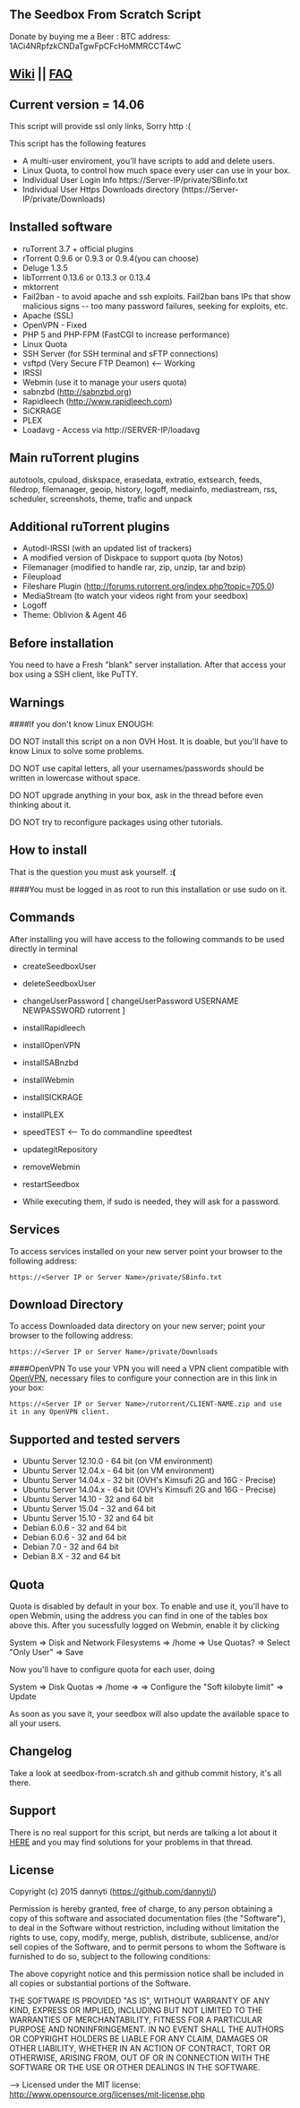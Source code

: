 ## The Seedbox From Scratch Script
Donate by buying me a Beer : BTC address: 1ACi4NRpfzkCNDaTgwFpCFcHoMMRCCT4wC
## [Wiki](https://github.com/dannyti/sboxsetup/wiki)    ||    [FAQ](https://github.com/dannyti/sboxsetup/wiki/FAQ)
## Current version = 14.06

This script will provide ssl only links, Sorry http :(

This script has the following features

* A multi-user enviroment, you'll have scripts to add and delete users.
* Linux Quota, to control how much space every user can use in your box.
* Individual User Login Info https://Server-IP/private/SBinfo.txt
* Individual User Https Downloads directory (https://Server-IP/private/Downloads)

## Installed software
* ruTorrent 3.7 + official plugins
* rTorrent 0.9.6 or 0.9.3 or 0.9.4(you can choose)
* Deluge 1.3.5 
* libTorrrent 0.13.6 or 0.13.3 or 0.13.4
* mktorrent
* Fail2ban - to avoid apache and ssh exploits. Fail2ban bans IPs that show malicious signs -- too many password failures, seeking for exploits, etc.
* Apache (SSL)
* OpenVPN - Fixed
* PHP 5 and PHP-FPM (FastCGI to increase performance)
* Linux Quota
* SSH Server (for SSH terminal and sFTP connections)
* vsftpd (Very Secure FTP Deamon) <-- Working 
* IRSSI
* Webmin (use it to manage your users quota)
* sabnzbd (http://sabnzbd.org)
* Rapidleech (http://www.rapidleech.com)
* SiCKRAGE
* PLEX
* Loadavg - Access via http://SERVER-IP/loadavg

## Main ruTorrent plugins
autotools, cpuload, diskspace, erasedata, extratio, extsearch, feeds, filedrop, filemanager, geoip, history, logoff, mediainfo, mediastream, rss, scheduler, screenshots, theme, trafic and unpack

## Additional ruTorrent plugins
* Autodl-IRSSI (with an updated list of trackers)
* A modified version of Diskpace to support quota (by Notos)
* Filemanager (modified to handle rar, zip, unzip, tar and bzip)
* Fileupload
* Fileshare Plugin (http://forums.rutorrent.org/index.php?topic=705.0)
* MediaStream (to watch your videos right from your seedbox)
* Logoff
* Theme: Oblivion & Agent 46

## Before installation
You need to have a Fresh "blank" server installation.
After that access your box using a SSH client, like PuTTY.

## Warnings

####If you don't know Linux ENOUGH:

DO NOT install this script on a non OVH Host. It is doable, but you'll have to know Linux to solve some problems.

DO NOT use capital letters, all your usernames/passwords should be written in lowercase without space.

DO NOT upgrade anything in your box, ask in the thread before even thinking about it.

DO NOT try to reconfigure packages using other tutorials.

## How to install
That is the question you must ask yourself. <b>:(</b>

####You must be logged in as root to run this installation or use sudo on it.

## Commands
After installing you will have access to the following commands to be used directly in terminal
* createSeedboxUser
* deleteSeedboxUser
* changeUserPassword  [ changeUserPassword USERNAME NEWPASSWORD rutorrent ]
* installRapidleech
* installOpenVPN
* installSABnzbd
* installWebmin
* installSICKRAGE
* installPLEX
* speedTEST <-- To do commandline speedtest
* updategitRepository
* removeWebmin
* restartSeedbox

* While executing them, if sudo is needed, they will ask for a password.

## Services
To access services installed on your new server point your browser to the following address:
```
https://<Server IP or Server Name>/private/SBinfo.txt
```

## Download Directory
To access Downloaded data directory on your new server; point your browser to the following address:
```
https://<Server IP or Server Name>/private/Downloads
```

####OpenVPN
To use your VPN you will need a VPN client compatible with [OpenVPN](http://openvpn.net/index.php?option=com_content&id=357), necessary files to configure your connection are in this link in your box:
```
https://<Server IP or Server Name>/rutorrent/CLIENT-NAME.zip and use it in any OpenVPN client.
```

## Supported and tested servers
* Ubuntu Server 12.10.0 - 64 bit (on VM environment)
* Ubuntu Server 12.04.x - 64 bit (on VM environment)
* Ubuntu Server 14.04.x - 32 bit (OVH's Kimsufi 2G and 16G - Precise)
* Ubuntu Server 14.04.x - 64 bit (OVH's Kimsufi 2G and 16G - Precise)
* Ubuntu Server 14.10 - 32 and 64 bit
* Ubuntu Server 15.04 - 32 and 64 bit
* Ubuntu Server 15.10 - 32 and 64 bit
* Debian 6.0.6 - 32 and 64 bit 
* Debian 6.0.6 - 32 and 64 bit
* Debian 7.0 - 32 and 64 bit
* Debian 8.X - 32 and 64 bit

## Quota
Quota is disabled by default in your box. To enable and use it, you'll have to open Webmin, using the address you can find in one of the tables box above this. After you sucessfully logged on Webmin, enable it by clicking

System => Disk and Network Filesystems => /home => Use Quotas? => Select "Only User" => Save

Now you'll have to configure quota for each user, doing

System => Disk Quotas => /home => <username> => Configure the "Soft kilobyte limit" => Update

As soon as you save it, your seedbox will also update the available space to all your users.

## Changelog
Take a look at seedbox-from-scratch.sh and github commit history, it's all there.

## Support

There is no real support for this script, but nerds are talking a lot about it [HERE](http://www.torrent-invites.com/showthread.php?t=272859) and you may find solutions for your problems in that thread.


## License
Copyright (c) 2015 dannyti (https://github.com/dannyti/) 

Permission is hereby granted, free of charge, to any person obtaining a copy of this software and associated documentation files (the "Software"), to deal in the Software without restriction, including without limitation the rights to use, copy, modify, merge, publish, distribute, sublicense, and/or sell copies of the Software, and to permit persons to whom the Software is furnished to do so, subject to the following conditions: 

The above copyright notice and this permission notice shall be included in all copies or substantial portions of the Software. 

THE SOFTWARE IS PROVIDED "AS IS", WITHOUT WARRANTY OF ANY KIND, EXPRESS OR IMPLIED, INCLUDING BUT NOT LIMITED TO THE WARRANTIES OF MERCHANTABILITY, FITNESS FOR A PARTICULAR PURPOSE AND NONINFRINGEMENT. IN NO EVENT SHALL THE AUTHORS OR COPYRIGHT HOLDERS BE LIABLE FOR ANY CLAIM, DAMAGES OR OTHER LIABILITY, WHETHER IN AN ACTION OF CONTRACT, TORT OR OTHERWISE, ARISING FROM, OUT OF OR IN CONNECTION WITH THE SOFTWARE OR THE USE OR OTHER DEALINGS IN THE SOFTWARE.

--> Licensed under the MIT license: http://www.opensource.org/licenses/mit-license.php
